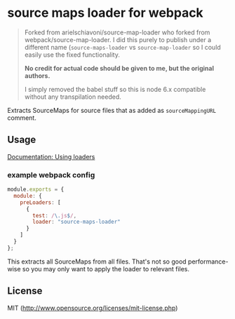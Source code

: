 # source maps loader for webpack

> Forked from arielschiavoni/source-map-loader who forked from webpack/source-map-loader.
> I did this purely to publish under a different name (`source-maps-loader` vs `source-map-loader` so I could easily use the fixed functionality.
>
> **No credit for actual code should be given to me, but the original authors.**
>
> I simply removed the babel stuff so this is node 6.x compatible without any transpilation needed.


Extracts SourceMaps for source files that as added as `sourceMappingURL` comment.

## Usage

[Documentation: Using loaders](http://webpack.github.io/docs/using-loaders.html)


### example webpack config

``` javascript
module.exports = {
  module: {
    preLoaders: [
      {
        test: /\.js$/,
        loader: "source-maps-loader"
      }
    ]
  }
};
```

This extracts all SourceMaps from all files. That's not so good performance-wise so you may only want to apply the loader to relevant files.

## License

MIT (http://www.opensource.org/licenses/mit-license.php)
